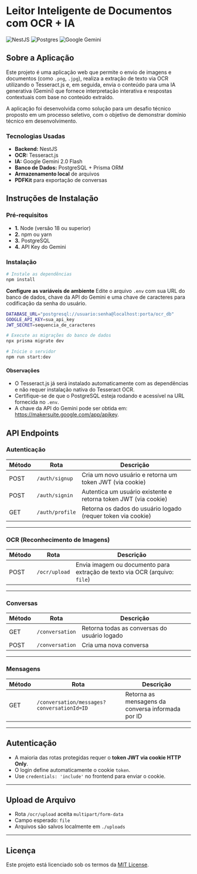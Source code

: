 # Leitor Inteligente de Documentos com OCR + IA

![NestJS](https://img.shields.io/badge/nestjs-%23E0234E.svg?style=for-the-badge&logo=nestjs&logoColor=white)
![Postgres](https://img.shields.io/badge/postgres-%23316192.svg?style=for-the-badge&logo=postgresql&logoColor=white) 
![Google Gemini](https://img.shields.io/badge/google%20gemini-8E75B2?style=for-the-badge&logo=google%20gemini&logoColor=white) 

## Sobre a Aplicação
Este projeto é uma aplicação web que permite o envio de imagens e documentos (como `.png`, `.jpg`), realiza a extração de texto via OCR utilizando o Tesseract.js e, em seguida, envia o conteúdo para uma IA generativa (Gemini) que fornece interpretação interativa e respostas contextuais com base no conteúdo extraído.

A aplicação foi desenvolvida como solução para um desafio técnico proposto em um processo seletivo, com o objetivo de demonstrar domínio técnico em desenvolvimento.

### Tecnologias Usadas
- **Backend:** NestJS
- **OCR:** Tesseract.js
- **IA:** Google Gemini 2.0 Flash
- **Banco de Dados:** PostgreSQL + Prisma ORM
- **Armazenamento local** de arquivos
- **PDFKit** para exportação de conversas

## Instruções de Instalação
### Pré-requisitos
- **1.** Node (versão 18 ou superior)
- **2.** npm ou yarn
- **3.** PostgreSQL
- **4.** API Key do Gemini

### Instalação
```bash
# Instale as dependências
npm install
```

**Configure as variáveis de ambiente**
Edite o arquivo `.env` com sua URL do banco de dados, chave da API do Gemini e uma chave de caracteres para codificação da senha do usuário.

```bash
DATABASE_URL="postgresql://usuario:senha@localhost:porta/ocr_db"
GOOGLE_API_KEY=sua_api_key
JWT_SECRET=sequencia_de_caracteres
```

```bash
# Execute as migrações do banco de dados
npx prisma migrate dev

# Inicie o servidor
npm run start:dev
```

#### Observações
* O Tesseract.js já será instalado automaticamente com as dependências e não requer instalação nativa do Tesseract OCR.
* Certifique-se de que o PostgreSQL esteja rodando e acessível na URL fornecida no `.env`.
* A chave da API do Gemini pode ser obtida em: https://makersuite.google.com/app/apikey.

## API Endpoints

### Autenticação

| Método | Rota            | Descrição                       |
|--------|------------------|----------------------------------|
| POST   | `/auth/signup`   | Cria um novo usuário e retorna um token JWT (via cookie) |
| POST   | `/auth/signin`   | Autentica um usuário existente e retorna token JWT (via cookie) |
| GET    | `/auth/profile`  | Retorna os dados do usuário logado (requer token via cookie) |

---

### OCR (Reconhecimento de Imagens)

| Método | Rota            | Descrição                                 |
|--------|------------------|--------------------------------------------|
| POST   | `/ocr/upload`    | Envia imagem ou documento para extração de texto via OCR (arquivo: `file`) |

---

### Conversas

| Método | Rota                    | Descrição                                      |
|--------|--------------------------|-------------------------------------------------|
| GET    | `/conversation`          | Retorna todas as conversas do usuário logado   |
| POST   | `/conversation`          | Cria uma nova conversa                         |

---

### Mensagens

| Método | Rota                                  | Descrição                                      |
|--------|----------------------------------------|-------------------------------------------------|
| GET    | `/conversation/messages?conversationId=ID` | Retorna as mensagens da conversa informada por ID |

---

## Autenticação

- A maioria das rotas protegidas requer o **token JWT via cookie HTTP Only**.
- O login define automaticamente o cookie `token`.
- Use `credentials: 'include'` no frontend para enviar o cookie.

---

## Upload de Arquivo

- Rota `/ocr/upload` aceita `multipart/form-data`
- Campo esperado: `file`
- Arquivos são salvos localmente em `./uploads`

---


## Licença
Este projeto está licenciado sob os termos da [MIT License](LICENSE).
